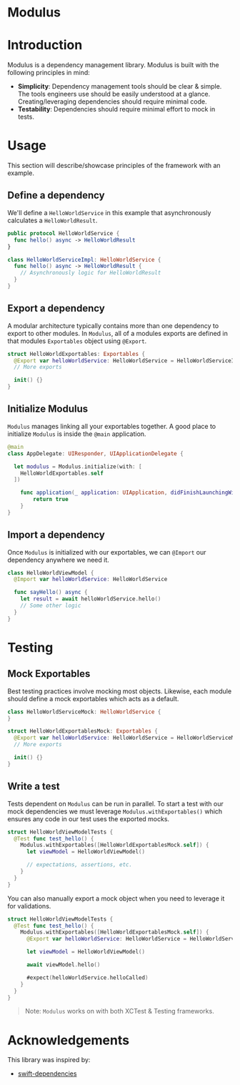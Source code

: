 # Modulus

# Introduction
Modulus is a dependency management library. Modulus is built with the following principles in mind:

- **Simplicity**: Dependency management tools should be clear & simple.
The tools engineers use should be easily understood at a glance. Creating/leveraging dependencies
should require minimal code.
- **Testability**: Dependencies should require minimal effort to mock in tests.

# Usage
This section will describe/showcase principles of the framework with an example.

## Define a dependency
We'll define a `HelloWorldService` in this example that asynchronously calculates a `HelloWorldResult`.

```swift
public protocol HelloWorldService {
  func hello() async -> HelloWorldResult
}

class HelloWorldServiceImpl: HelloWorldService {
  func hello() async -> HelloWorldResult {
    // Asynchronously logic for HelloWorldResult
  }
}
```

## Export a dependency
A modular architecture typically contains more than one dependency to export to other modules.
In `Modulus`, all of a modules exports are defined in that modules `Exportables` object using `@Export`.

```swift
struct HelloWorldExportables: Exportables {
  @Export var helloWorldService: HelloWorldService = HelloWorldServiceImpl()
  // More exports

  init() {}
}
```

## Initialize Modulus
`Modulus` manages linking all your exportables together. A good place to initialize `Modulus`
is inside the `@main` application.

```swift
@main
class AppDelegate: UIResponder, UIApplicationDelegate {

  let modulus = Modulus.initialize(with: [
    HelloWorldExportables.self
  ])

	func application(_ application: UIApplication, didFinishLaunchingWithOptions launchOptions: [UIApplication.LaunchOptionsKey: Any]?) -> Bool {
		return true
	}
}
```

## Import a dependency
Once `Modulus` is initialized with our exportables, we can `@Import` our dependency
anywhere we need it.

```swift
class HelloWorldViewModel {
  @Import var helloWorldService: HelloWorldService

  func sayHello() async {
    let result = await helloWorldService.hello()
    // Some other logic
  }
}
```

# Testing

## Mock Exportables
Best testing practices involve mocking most objects. Likewise, each module should define
a mock exportables which acts as a default.

```swift
class HelloWorldServiceMock: HelloWorldService {
}

struct HelloWorldExportablesMock: Exportables {
  @Export var helloWorldService: HelloWorldService = HelloWorldServiceMock()
  // More exports

  init() {}
}
```

## Write a test
Tests dependent on `Modulus` can be run in parallel. To start a test with our mock dependencies
we must leverage `Modulus.withExportables()` which ensures any code in our test uses the exported mocks.

```swift
struct HelloWorldViewModelTests {
  @Test func test_hello() {
    Modulus.withExportables([HelloWorldExportablesMock.self]) {
      let viewModel = HelloWorldViewModel()

      // expectations, assertions, etc.
    }
  }
}
```

You can also manually export a mock object when you need to leverage it for validations.

```swift
struct HelloWorldViewModelTests {
  @Test func test_hello() {
    Modulus.withExportables([HelloWorldExportablesMock.self]) {
      @Export var helloWorldService: HelloWorldService = HelloWorldServiceMock()

      let viewModel = HelloWorldViewModel()

      await viewModel.hello()

      #expect(helloWorldService.helloCalled)
    }
  }
}
```

> Note: `Modulus` works on with both XCTest & Testing frameworks.

# Acknowledgements
This library was inspired by:

- [swift-dependencies](https://github.com/pointfreeco/swift-dependencies)
